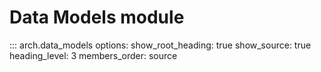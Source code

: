 # Data Models module


::: arch.data_models
    options:
        show_root_heading: true
        show_source: true
        heading_level: 3
        members_order: source